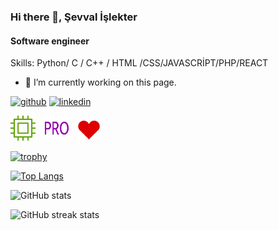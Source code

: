 ### Hi there 👋, Şevval İşlekter
#### Software engineer

Skills: Python/ C / C++ / HTML /CSS/JAVASCRİPT/PHP/REACT

- 🔭 I’m currently working on this page. 


[<img src='https://cdn.jsdelivr.net/npm/simple-icons@3.0.1/icons/github.svg' alt='github' height='40'>](https://github.com/sevvalislekter)  [<img src='https://cdn.jsdelivr.net/npm/simple-icons@3.0.1/icons/linkedin.svg' alt='linkedin' height='40'>](https://www.linkedin.com/in/şevval-işlekter/)  

<a href='https://docs.github.com/en/developers'><img src='https://raw.githubusercontent.com/acervenky/animated-github-badges/master/assets/devbadge.gif' width='40' height='40'></a> <a href='https://github.com/pricing'><img src='https://raw.githubusercontent.com/acervenky/animated-github-badges/master/assets/pro.gif' width='40' height='40'></a> <a href='https://docs.github.com/en/github/supporting-the-open-source-community-with-github-sponsors'><img src='https://raw.githubusercontent.com/acervenky/animated-github-badges/master/assets/sponsorbadge.gif' width='35' height='35'></a> 

[![trophy](https://github-profile-trophy.vercel.app/?username=sevvalislekter)](https://github.com/ryo-ma/github-profile-trophy)

[![Top Langs](https://github-readme-stats.vercel.app/api/top-langs/?username=sevvalislekter)](https://github.com/anuraghazra/github-readme-stats)

![GitHub stats](https://github-readme-stats.vercel.app/api?username=sevvalislekter&show_icons=true)  

![GitHub streak stats](https://streak-stats.demolab.com/?user=sevvalislekter)  

